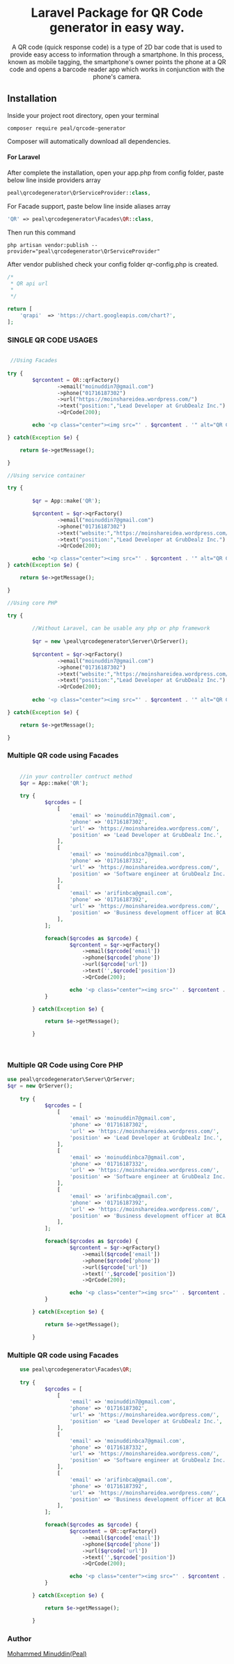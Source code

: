 <h1 align="center">Laravel Package for QR Code generator in easy way.</h1>

<p align="center">
    A QR code (quick response code) is a type of 2D bar code that is used to provide easy access to information through a smartphone. In this process, known as mobile tagging, the smartphone's owner points the phone at a QR code and opens a barcode reader app which works in conjunction with the phone's camera.
</p>

## Installation

Inside your project root directory, open your terminal

```shell
composer require peal/qrcode-generator
```

Composer will automatically download all dependencies.

#### For Laravel

After complete the installation, open your app.php from config folder, paste below line inside providers array 

```php
peal\qrcodegenerator\QrServiceProvider::class,
```

For Facade support, paste below line inside aliases array

```php
'QR' => peal\qrcodegenerator\Facades\QR::class,
```

Then run this command

```shell
php artisan vendor:publish --provider="peal\qrcodegenerator\QrServiceProvider"
```
After vendor published check your config folder qr-config.php is created.

```php
/*
 * QR api url
 * 
 */

return [
    'qrapi'  => 'https://chart.googleapis.com/chart?',
];
```

### SINGLE QR CODE USAGES 

```php

 //Using Facades
 
try {
        $qrcontent = QR::qrFactory()
                ->email("moinuddin7@gmail.com")
                ->phone("01716187302")
                ->url("https://moinshareidea.wordpress.com/")
                ->text("position:","Lead Developer at GrubDealz Inc.")
                ->QrCode(200);

        echo '<p class="center"><img src="' . $qrcontent . '" alt="QR Code" /></p>';

} catch(Exception $e) {

    return $e->getMessage();

}

//Using service container

try {
        
        $qr = App::make('QR');

        $qrcontent = $qr->qrFactory()
                ->email("moinuddin7@gmail.com")
                ->phone("01716187302")
                ->text("website:","https://moinshareidea.wordpress.com/")
                ->text("position:","Lead Developer at GrubDealz Inc.")
                ->QrCode(200);

        echo '<p class="center"><img src="' . $qrcontent . '" alt="QR Code" /></p>';
} catch(Exception $e) {

    return $e->getMessage();

}

//Using core PHP

try {
        
        //Without Laravel, can be usable any php or php framework 
        
        $qr = new \peal\qrcodegenerator\Server\QrServer();
        
        $qrcontent = $qr->qrFactory()
                ->email("moinuddin7@gmail.com")
                ->phone("01716187302")
                ->text("website:","https://moinshareidea.wordpress.com/")
                ->text("position:","Lead Developer at GrubDealz Inc.")
                ->QrCode(200);
    
        echo '<p class="center"><img src="' . $qrcontent . '" alt="QR Code" /></p>';

} catch(Exception $e) {

    return $e->getMessage();

}

```

### Multiple QR code using Facades

```php
    
    //in your controller contruct method
    $qr = App::make('QR');
    
    try {
            $qrcodes = [
                [
                    'email' => 'moinuddin7@gmail.com',
                    'phone' => '01716187302',
                    'url' => 'https://moinshareidea.wordpress.com/',
                    'position' => 'Lead Developer at GrubDealz Inc.',
                ],
                [
                    'email' => 'moinuddinbca7@gmail.com',
                    'phone' => '01716187332',
                    'url' => 'https://moinshareidea.wordpress.com/',
                    'position' => 'Software engineer at GrubDealz Inc.',
                ],
                [
                    'email' => 'arifinbca@gmail.com',
                    'phone' => '01716187392',
                    'url' => 'https://moinshareidea.wordpress.com/',
                    'position' => 'Business development officer at BCA Bangladesh.',
                ],
            ];

            foreach($qrcodes as $qrcode) {
                    $qrcontent = $qr->qrFactory()
                        ->email($qrcode['email'])
                        ->phone($qrcode['phone'])
                        ->url($qrcode['url'])
                        ->text('',$qrcode['position'])
                        ->QrCode(200);

                    echo '<p class="center"><img src="' . $qrcontent . '" alt="QR Code" /></p>';
            }

        } catch(Exception $e) {

            return $e->getMessage();

        }
        
        

```

### Multiple QR Code using Core PHP
```php
use peal\qrcodegenerator\Server\QrServer;
$qr = new QrServer();
    
    try {
            $qrcodes = [
                [
                    'email' => 'moinuddin7@gmail.com',
                    'phone' => '01716187302',
                    'url' => 'https://moinshareidea.wordpress.com/',
                    'position' => 'Lead Developer at GrubDealz Inc.',
                ],
                [
                    'email' => 'moinuddinbca7@gmail.com',
                    'phone' => '01716187332',
                    'url' => 'https://moinshareidea.wordpress.com/',
                    'position' => 'Software engineer at GrubDealz Inc.',
                ],
                [
                    'email' => 'arifinbca@gmail.com',
                    'phone' => '01716187392',
                    'url' => 'https://moinshareidea.wordpress.com/',
                    'position' => 'Business development officer at BCA Bangladesh.',
                ],
            ];

            foreach($qrcodes as $qrcode) {
                    $qrcontent = $qr->qrFactory()
                        ->email($qrcode['email'])
                        ->phone($qrcode['phone'])
                        ->url($qrcode['url'])
                        ->text('',$qrcode['position'])
                        ->QrCode(200);

                    echo '<p class="center"><img src="' . $qrcontent . '" alt="QR Code" /></p>';
            }

        } catch(Exception $e) {

            return $e->getMessage();

        }
```



### Multiple QR code using Facades

```php
    use peal\qrcodegenerator\Facades\QR;
    
    try {
            $qrcodes = [
                [
                    'email' => 'moinuddin7@gmail.com',
                    'phone' => '01716187302',
                    'url' => 'https://moinshareidea.wordpress.com/',
                    'position' => 'Lead Developer at GrubDealz Inc.',
                ],
                [
                    'email' => 'moinuddinbca7@gmail.com',
                    'phone' => '01716187332',
                    'url' => 'https://moinshareidea.wordpress.com/',
                    'position' => 'Software engineer at GrubDealz Inc.',
                ],
                [
                    'email' => 'arifinbca@gmail.com',
                    'phone' => '01716187392',
                    'url' => 'https://moinshareidea.wordpress.com/',
                    'position' => 'Business development officer at BCA Bangladesh.',
                ],
            ];

            foreach($qrcodes as $qrcode) {
                    $qrcontent = QR::qrFactory()
                        ->email($qrcode['email'])
                        ->phone($qrcode['phone'])
                        ->url($qrcode['url'])
                        ->text('',$qrcode['position'])
                        ->QrCode(200);

                    echo '<p class="center"><img src="' . $qrcontent . '" alt="QR Code" /></p>';
            }

        } catch(Exception $e) {

            return $e->getMessage();

        }

```

### Author

[Mohammed Minuddin(Peal)](https://moinshareidea.wordpress.com)
